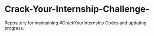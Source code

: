 # Crack-Your-Internship-Challenge-
Repository for maintaining #CrackYourInternship Codes and updating progress.
